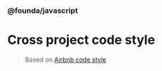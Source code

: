 ### @founda/javascript

# Cross project code style

> Based on [Airbnb code style](https://github.com/airbnb/javascript)
